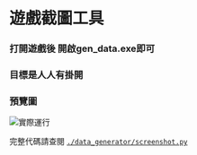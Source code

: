 # 遊戲截圖工具

### 打開遊戲後 開啟gen_data.exe即可

### 目標是人人有掛開

### 預覽圖

![實際運行](imgs/image.png)

完整代碼請查閱 [`./data_generator/screenshot.py`](https://github.com/Mai0313/Aimbot-AI/blob/master/data_generator/screenshot.py)
